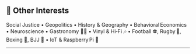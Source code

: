 ## 🌟 Other Interests

Social Justice • Geopolitics • History & Geography • Behavioral Economics • Neuroscience •
Gastronomy 👨‍🍳 • Vinyl & Hi‑Fi 🎶 • Football ⚽, Rugby 🏉, Boxing 🥊, BJJ 🥋 • IoT & Raspberry Pi 🔌

---
